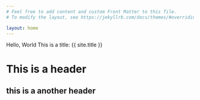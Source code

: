 ```yaml
---
# Feel free to add content and custom Front Matter to this file.
# To modify the layout, see https://jekyllrb.com/docs/themes/#overriding-theme-defaults

layout: home
---
```


Hello, World
This is a title: {{ site.title }}

# This is a header

## this is a another header
